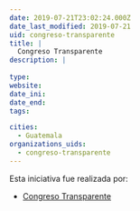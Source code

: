 ```yaml
---
date: 2019-07-21T23:02:24.000Z
date_last_modified: 2019-07-21
uid: congreso-transparente
title: |
  Congreso Transparente
description: |
  
type: 
website: 
date_ini: 
date_end: 
tags:

cities: 
  - Guatemala
organizations_uids:
  - congreso-transparente
---
```


Esta iniciativa fue realizada por:

- [Congreso Transparente](/organizaciones/congreso-transparente)
